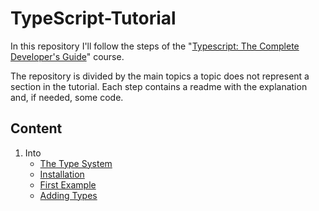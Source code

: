 # TypeScript-Tutorial

In this repository I'll follow the steps of the 
"[Typescript: The Complete Developer's Guide](https://www.udemy.com/course/typescript-the-complete-developers-guide)" course.

The repository is divided by the main topics a topic does not represent
a section in the tutorial.
Each step contains a readme with the explanation and, if needed, some code.

## Content 

1. Into
    - [The Type System](./00%20-%20Into/readme.md#the-type-system)
    - [Installation](./00%20-%20Into/readme.md#installation)
    - [First Example](./00%20-%20Into/readme.md#first-example)
    - [Adding Types](./00%20-%20Into/readme.md#adding-types)

